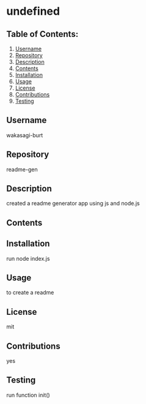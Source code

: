 # undefined
  ## Table of Contents:
  1. [Username](#Username)
  2. [Repository](#Repository)
  3. [Description](#Description)
  4. [Contents](#Contents)
  5. [Installation](#Installation)
  6. [Usage](#Usage)
  7. [License](#License)
  8. [Contributions](#Contributions)
  9. [Testing](#Testing)

  ## Username
  wakasagi-burt
  ## Repository
  readme-gen
  ## Description
  created a readme generator app using js and node.js
  ## Contents
  
  ## Installation
  run node index.js
  ## Usage
  to create a readme
  ## License
  mit
  ## Contributions
  yes
  ## Testing
  run function init()

